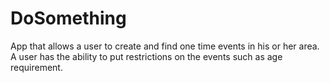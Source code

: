 # DoSomething

App that allows a user to create and find one time events in his or her area. A user has the ability to put restrictions on the events such as age requirement. 
